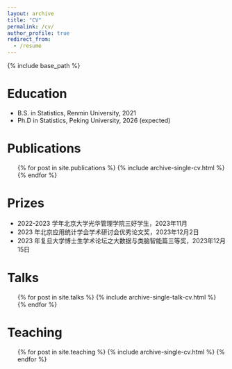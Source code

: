 ```yaml
---
layout: archive
title: "CV"
permalink: /cv/
author_profile: true
redirect_from:
  - /resume
---
```


{% include base_path %}

Education
======
* B.S. in Statistics, Renmin University, 2021
* Ph.D in Statistics, Peking University, 2026 (expected)

  

Publications
======
  <ul>{% for post in site.publications %}
    {% include archive-single-cv.html %}
  {% endfor %}</ul>

Prizes
======
- 2022-2023 学年北京大学光华管理学院三好学生，2023年11月
- 2023 年北京应用统计学会学术研讨会优秀论文奖，2023年12月2日
- 2023 年复旦大学博士生学术论坛之大数据与类脑智能篇三等奖，2023年12月15日

  
Talks
======
  <ul>{% for post in site.talks %}
    {% include archive-single-talk-cv.html %}
  {% endfor %}</ul>
  
Teaching
======
  <ul>{% for post in site.teaching %}
    {% include archive-single-cv.html %}
  {% endfor %}</ul>
  
